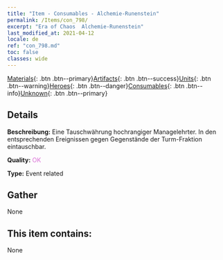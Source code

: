 ```yaml
---
title: "Item - Consumables - Alchemie-Runenstein"
permalink: /Items/con_798/
excerpt: "Era of Chaos  Alchemie-Runenstein"
last_modified_at: 2021-04-12
locale: de
ref: "con_798.md"
toc: false
classes: wide
---
```

 [Materials](/de/Items/){: .btn .btn--primary}[Artifacts](/de/Items/Artifacts/){: .btn .btn--success}[Units](/de/Items/Units/){: .btn .btn--warning}[Heroes](/de/Items/Heroes/){: .btn .btn--danger}[Consumables](/de/Items/Consumables/){: .btn .btn--info}[Unknown](/de/Items/Unknown/){: .btn .btn--primary}

## Details
 **Beschreibung:** Eine Tauschwährung hochrangiger Managelehrter. In den entsprechenden Ereignissen gegen Gegenstände der Turm-Fraktion eintauschbar.

 **Quality:** <span style="color: #DA70D6">OK</span>

 **Type:** Event related

## Gather

  None

## This item contains:

  None

